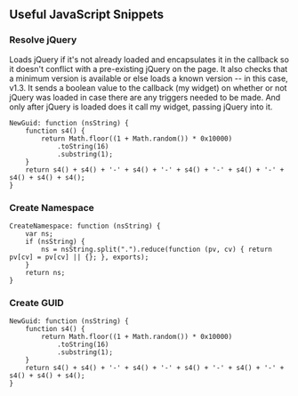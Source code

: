 ## Useful JavaScript Snippets

### Resolve jQuery
Loads jQuery if it's not already loaded and encapsulates it in the callback so it doesn't conflict with a pre-existing jQuery on the page. It also checks that a minimum version is available or else loads a known version -- in this case, v1.3. It sends a boolean value to the callback (my widget) on whether or not jQuery was loaded in case there are any triggers needed to be made. And only after jQuery is loaded does it call my widget, passing jQuery into it.

    NewGuid: function (nsString) {
        function s4() {
            return Math.floor((1 + Math.random()) * 0x10000)
                .toString(16)
                .substring(1);
        }
        return s4() + s4() + '-' + s4() + '-' + s4() + '-' + s4() + '-' + s4() + s4() + s4();
    }
		
### Create Namespace
    CreateNamespace: function (nsString) {
        var ns;
        if (nsString) {
            ns = nsString.split(".").reduce(function (pv, cv) { return pv[cv] = pv[cv] || {}; }, exports);
        }
        return ns;
    }

### Create GUID
    NewGuid: function (nsString) {
        function s4() {
            return Math.floor((1 + Math.random()) * 0x10000)
                .toString(16)
                .substring(1);
        }
        return s4() + s4() + '-' + s4() + '-' + s4() + '-' + s4() + '-' + s4() + s4() + s4();
    }
		
